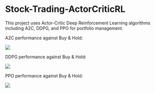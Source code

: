 # Stock-Trading-ActorCriticRL

This project uses Actor-Critic Deep Reinforcement Learning algorithms including A2C, DDPG, and PPO for portfolio management.

A2C performance against Buy & Hold:

![](https://github.com/matinaghaei/Stock-Trading-ActorCriticRL/blob/master/plots/a2c/12_testing.png?raw=true)

DDPG performance against Buy & Hold:

![](https://github.com/matinaghaei/Stock-Trading-ActorCriticRL/blob/master/plots/ddpg/92_testing.png?raw=true)

PPO performance against Buy & Hold:

![](https://github.com/matinaghaei/Stock-Trading-ActorCriticRL/blob/master/plots/ppo/112_testing.png?raw=true)
